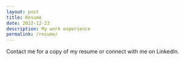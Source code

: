 ```yaml
---
layout: post
title: Resume
date: 2022-12-23
description: My work experience
permalink: /resume/
---
```


<!-- <span class="image featured"><img src="images/pic01.jpg" alt="" /></span> -->

Contact me for a copy of my resume or connect with me on LinkedIn.